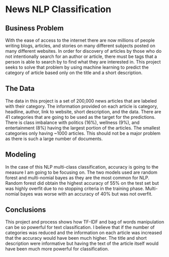 # News NLP Classification

## Business Problem
With the ease of access to the internet there are now millions of people writing blogs, articles, and stories on many different subjects posted on many different websites. In order for discovery of articles by those who do not intentionally search for an author or article, there must be tags that a person is able to search by to find what they are interested in. This project seeks to solve that problem by using machine learning to predict the category of article based only on the title and a short description.

## The Data
The data in this project is a set of 200,000 news articles that are labeled with their category. The information provided on each article is category, headline, author, link to website, short description, and the data. There are 41 categories that are going to be used as the target for the predictions. There is class imbalance with politics (16%), wellness (9%), and entertainment (8%) having the largest portion of the articles. The smallest categories only having ~1000 articles. This should not be a major problem as there is such a large number of documents.

## Modeling
In the case of this NLP multi-class classification, accuracy is going to the measure I am going to be focusing on. The two models used are random forest and multi-nomial bayes as they are the most common for NLP. Random forest did obtain the highest accuracy of 55% on the test set but was highly overfit due to no stopping criteria in the training phase. Multi-nomial bayes was worse with an accuracy of 40% but was not overfit.

## Conclusions
This project and process shows how TF-IDF and bag of words manipulation can be so powerful for text classification. I believe that if the number of categories was reduced and the information on each article was increased that the accuracy would have been much higher. The title and short description were informative but having the text of the article itself would have been much more powerful for classification.
